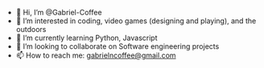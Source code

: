 - 👋 Hi, I’m @Gabriel-Coffee
- 👀 I’m interested in coding, video games (designing and playing), and the outdoors
- 🌱 I’m currently learning Python, Javascript
- 💞️ I’m looking to collaborate on Software engineering projects
- 📫 How to reach me: gabrielncoffee@gmail.com

<!---
Gabriel-Coffee/Gabriel-Coffee is a ✨ special ✨ repository because its `README.md` (this file) appears on your GitHub profile.
You can click the Preview link to take a look at your changes.
--->
